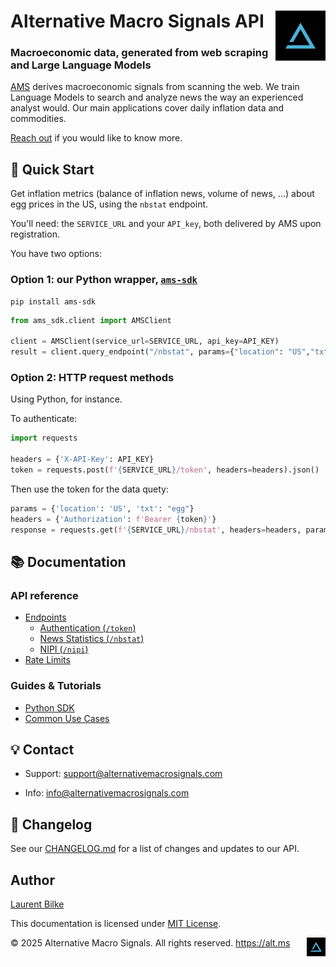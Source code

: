 <h1 >
    Alternative Macro Signals API <img src="./logo_icon_small_tw.jpg" alt="Alternative Macro Signals Logo" width="80"  align="right">
</h1>
<h3 >
 Macroeconomic data, generated from web scraping and Large Language Models 
</h3>

[AMS](https://alt.ms) derives macroeconomic signals from scanning the web. 
We train Language Models to search and analyze news the way an experienced analyst would.
Our main applications cover daily inflation data and commodities.

[Reach out](https://alt.ms/contact) if you would like to know more.
 
## 🚀 Quick Start

Get inflation metrics (balance of inflation news, volume of news, ...) about egg prices in the US, 
using the `nbstat` endpoint.

You'll need: the `SERVICE_URL` and your `API_key`, both delivered by AMS upon registration.

You have two options:

### Option 1: our Python wrapper, [`ams-sdk`](/docs/sdk/python/ams-sdk.md) 
```shell
pip install ams-sdk
```
```python
from ams_sdk.client import AMSClient

client = AMSClient(service_url=SERVICE_URL, api_key=API_KEY)
result = client.query_endpoint("/nbstat", params={"location": "US","txt": "egg"})
```
 

### Option 2: HTTP request methods

Using Python, for instance.

To authenticate:
```python
import requests

headers = {'X-API-Key': API_KEY} 
token = requests.post(f'{SERVICE_URL}/token', headers=headers).json()
```
 
Then use the token for the data quety:
```python
params = {'location': 'US', 'txt': "egg"} 
headers = {'Authorization': f'Bearer {token}'}
response = requests.get(f'{SERVICE_URL}/nbstat', headers=headers, params=params)
```




## 📚 Documentation

<!--
### Getting Started
- [Authentication and API Keys](docs/getting-started/authentication.md)
- [Quick Start Guide](docs/getting-started/quickstart.md)
- [Installation Instructions](docs/getting-started/installation.md)
-->


### API reference
- [Endpoints](docs/api-reference/endpoints/endpoints.md)
  - [Authentication (`/token`)](docs/api-reference/endpoints/authentication.md)
  - [News Statistics (`/nbstat`)](docs/api-reference/endpoints/nbstat.md)
  - [NIPI (`/nipi`)](docs/api-reference/endpoints/nipi.md)
- [Rate Limits](docs/api-reference/limits.md)

### Guides & Tutorials
- [Python SDK](docs/sdk/python/ams-sdk.md)
- [Common Use Cases](docs/guides/common-use-cases.md)


## 💡 Contact
- Support: [support@alternativemacrosignals.com](mailto:support@alternativemacrosignals.com)


- Info: [info@alternativemacrosignals.com](mailto:info@alternativemacrosignals.com)


## 📅 Changelog
See our [CHANGELOG.md](CHANGELOG.md) for a list of changes and updates to our API.


## Author

[Laurent Bilke](https://alt.ms/m/lb)


This documentation is licensed under [MIT License](LICENSE).


© 2025 Alternative Macro Signals. All rights reserved. https://alt.ms <img src="./logo_icon_small_tw.jpg" alt="Alternative Macro Signals Logo" width="30"  align="right">
